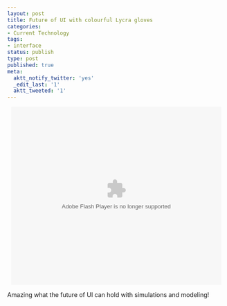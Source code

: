 ```yaml
---
layout: post
title: Future of UI with colourful Lycra gloves
categories:
- Current Technology
tags:
- interface
status: publish
type: post
published: true
meta:
  aktt_notify_twitter: 'yes'
  _edit_last: '1'
  aktt_tweeted: '1'
---
```

<p style="text-align: center;"><object id="flashObj" classid="clsid:d27cdb6e-ae6d-11cf-96b8-444553540000" width="486" height="412" codebase="http://download.macromedia.com/pub/shockwave/cabs/flash/swflash.cab#version=6,0,40,0"><param name="bgcolor" value="#FFFFFF" /><param name="flashVars" value="videoId=86656499001&amp;playerID=36804639001&amp;domain=embed&amp;dynamicStreaming=true" /><param name="base" value="http://admin.brightcove.com" /><param name="seamlesstabbing" value="false" /><param name="allowFullScreen" value="true" /><param name="swLiveConnect" value="true" /><param name="allowScriptAccess" value="always" /><param name="src" value="http://c.brightcove.com/services/viewer/federated_f9/36804639001?isVid=1" /><param name="name" value="flashObj" /><param name="flashvars" value="videoId=86656499001&amp;playerID=36804639001&amp;domain=embed&amp;dynamicStreaming=true" /><param name="allowfullscreen" value="true" /><embed id="flashObj" type="application/x-shockwave-flash" width="486" height="412" src="http://c.brightcove.com/services/viewer/federated_f9/36804639001?isVid=1" name="flashObj" allowscriptaccess="always" swliveconnect="true" allowfullscreen="true" seamlesstabbing="false" base="http://admin.brightcove.com" flashvars="videoId=86656499001&amp;playerID=36804639001&amp;domain=embed&amp;dynamicStreaming=true" bgcolor="#FFFFFF"></embed></object>

<p style="text-align: left;">Amazing what the future of UI can hold with simulations and modeling!</p>
